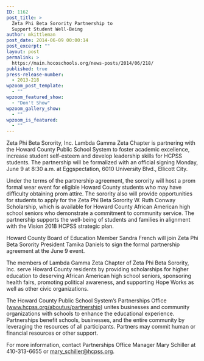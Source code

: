 ```yaml
---
ID: 1162
post_title: >
  Zeta Phi Beta Sorority Partnership to
  Support Student Well-Being
author: mkittleman
post_date: 2014-06-09 00:00:14
post_excerpt: ""
layout: post
permalink: >
  https://main.hocoschools.org/news-posts/2014/06/218/
published: true
press-release-number:
  - 2013-218
wpzoom_post_template:
  - ""
wpzoom_featured_show:
  - "Don't Show"
wpzoom_gallery_show:
  - ""
wpzoom_is_featured:
  - ""
---
```

Zeta Phi Beta Sorority, Inc. Lambda Gamma Zeta Chapter is partnering with the Howard County Public School System to foster academic excellence, increase student self-esteem and develop leadership skills for HCPSS students. The partnership will be formalized with an official signing Monday, June 9 at 8:30 a.m. at Eggspectation, 6010 University Blvd., Ellicott City.

Under the terms of the partnership agreement, the sorority will host a prom formal wear event for eligible Howard County students who may have difficulty obtaining prom attire. The sorority also will provide opportunities for students to apply for the Zeta Phi Beta Sorority W. Ruth Conway Scholarship, which is available for Howard County African American high school seniors who demonstrate a commitment to community service. The partnership supports the well-being of students and families in alignment with the Vision 2018 HCPSS strategic plan.

Howard County Board of Education Member Sandra French will join Zeta Phi Beta Sorority President Tamika Daniels to sign the formal partnership agreement at the June 9 event.

The members of Lambda Gamma Zeta Chapter of Zeta Phi Beta Sorority, Inc. serve Howard County residents by providing scholarships for higher education to deserving African American high school seniors, sponsoring health fairs, promoting political awareness, and supporting Hope Works as well as other civic organizations.

The Howard County Public School System’s Partnerships Office (www.hcpss.org/aboutus/partnership) unites businesses and community organizations with schools to enhance the educational experience. Partnerships benefit schools, businesses, and the entire community by leveraging the resources of all participants. Partners may commit human or financial resources or other support.

For more information, contact Partnerships Office Manager Mary Schiller at 410-313-6655 or mary_schiller@hcpss.org.